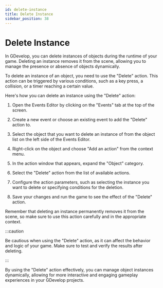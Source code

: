 ```yaml
---
id: delete-instance
title: Delete Instance
sidebar_position: 38
---
```


# Delete Instance

In GDevelop, you can delete instances of objects during the runtime of your game. Deleting an instance removes it from the scene, allowing you to manage the presence or absence of objects dynamically.

To delete an instance of an object, you need to use the "Delete" action. This action can be triggered by various conditions, such as a key press, a collision, or a timer reaching a certain value.

Here's how you can delete an instance using the "Delete" action:

1. Open the Events Editor by clicking on the "Events" tab at the top of the screen.

2. Create a new event or choose an existing event to add the "Delete" action to.

3. Select the object that you want to delete an instance of from the object list on the left side of the Events Editor.

4. Right-click on the object and choose "Add an action" from the context menu.

5. In the action window that appears, expand the "Object" category.

6. Select the "Delete" action from the list of available actions.

7. Configure the action parameters, such as selecting the instance you want to delete or specifying conditions for the deletion.

8. Save your changes and run the game to see the effect of the "Delete" action.

Remember that deleting an instance permanently removes it from the scene, so make sure to use this action carefully and in the appropriate context.

:::caution

Be cautious when using the "Delete" action, as it can affect the behavior and logic of your game. Make sure to test and verify the results after deleting.

:::

By using the "Delete" action effectively, you can manage object instances dynamically, allowing for more interactive and engaging gameplay experiences in your GDevelop projects.
